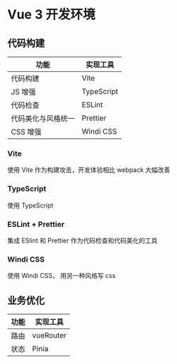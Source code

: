 # Vue 3 开发环境

## 代码构建

| 功能               | 实现工具   |
| ------------------ | ---------- |
| 代码构建           | Vite       |
| JS 增强            | TypeScript |
| 代码检查           | ESLint     |
| 代码美化与风格统一 | Prettier   |
| CSS 增强           | Windi CSS  |

### Vite

使用 Vite 作为构建攻击，开发体验相比 webpack 大幅改善

### TypeScript

使用 TypeScript

### ESLint + Prettier

集成 ESlint 和 Prettier 作为代码检查和代码美化的工具

### Windi CSS

使用 Windi CSS， 用另一种风格写 css

## 业务优化

| 功能 | 实现工具  |
| ---- | --------- |
| 路由 | vueRouter |
| 状态 | Pinia     |

